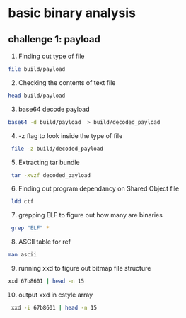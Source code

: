 # basic binary analysis

## challenge 1: payload

1. Finding out type of file
```bash
file build/payload
```
2. Checking the contents of text file 
```bash
head build/payload
```
3. base64 decode payload
```bash
base64 -d build/payload  > build/decoded_payload  
```

4. -z flag to look inside the type of file
```bash
 file -z build/decoded_payload
```
5. Extracting tar bundle
```bash
 tar -xvzf decoded_payload
```
6. Finding out program dependancy on Shared Object file 
```bash
 ldd ctf
```
7. grepping ELF to  figure out how many are binaries 
```bash
 grep "ELF" *
```
8. ASCII table for ref
```bash
man ascii
```
9. running xxd to figure out bitmap file structure
```bash
xxd 67b8601 | head -n 15
```
10. output xxd in cstyle array
```bash
 xxd -i 67b8601 | head -n 15
```
